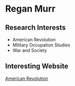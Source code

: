 # Regan Murr 

## Research Interests 
* American Revolution
* Military Occupation Studies
* War and Society

## Interesting Website
[American Revolution](http://en.wikipedia.org/wiki/American_Revolution)

